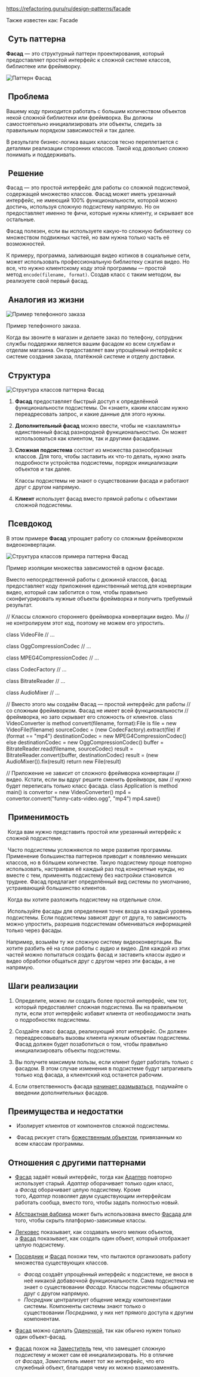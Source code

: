 https://refactoring.guru/ru/design-patterns/facade

Также известен как: Facade

##  Суть паттерна

**Фасад** — это структурный паттерн проектирования, который предоставляет простой интерфейс к сложной системе классов, библиотеке или фреймворку.

![Паттерн Фасад](https://refactoring.guru/images/patterns/content/facade/facade.png)

##  Проблема

Вашему коду приходится работать с большим количеством объектов некой сложной библиотеки или фреймворка. Вы должны самостоятельно инициализировать эти объекты, следить за правильным порядком зависимостей и так далее.

В результате бизнес-логика ваших классов тесно переплетается с деталями реализации сторонних классов. Такой код довольно сложно понимать и поддерживать.

##  Решение

Фасад — это простой интерфейс для работы со сложной подсистемой, содержащей множество классов. Фасад может иметь урезанный интерфейс, не имеющий 100% функциональности, которой можно достичь, используя сложную подсистему напрямую. Но он предоставляет именно те фичи, которые нужны клиенту, и скрывает все остальные.

Фасад полезен, если вы используете какую-то сложную библиотеку со множеством подвижных частей, но вам нужна только часть её возможностей.

К примеру, программа, заливающая видео котиков в социальные сети, может использовать профессиональную библиотеку сжатия видео. Но все, что нужно клиентскому коду этой программы — простой метод `encode(filename, format)`. Создав класс с таким методом, вы реализуете свой первый фасад.

##  Аналогия из жизни

![Пример телефонного заказа](https://refactoring.guru/images/patterns/diagrams/facade/live-example-ru.png)

Пример телефонного заказа.

Когда вы звоните в магазин и делаете заказ по телефону, сотрудник службы поддержки является вашим фасадом ко всем службам и отделам магазина. Он предоставляет вам упрощённый интерфейс к системе создания заказа, платёжной системе и отделу доставки.

##  Структура

![Структура классов паттерна Фасад](https://refactoring.guru/images/patterns/diagrams/facade/structure.png)

1. **Фасад** предоставляет быстрый доступ к определённой функциональности подсистемы. Он «знает», каким классам нужно переадресовать запрос, и какие данные для этого нужны.
    
2. **Дополнительный фасад** можно ввести, чтобы не «захламлять» единственный фасад разнородной функциональностью. Он может использоваться как клиентом, так и другими фасадами.
    
3. **Сложная подсистема** состоит из множества разнообразных классов. Для того, чтобы заставить их что-то делать, нужно знать подробности устройства подсистемы, порядок инициализации объектов и так далее.
    
    Классы подсистемы не знают о существовании фасада и работают друг с другом напрямую.
    
4. **Клиент** использует фасад вместо прямой работы с объектами сложной подсистемы.
    

##  Псевдокод

В этом примере **Фасад** упрощает работу со сложным фреймворком видеоконвертации.

![Структура классов примера паттерна Фасад](https://refactoring.guru/images/patterns/diagrams/facade/example.png)

Пример изоляции множества зависимостей в одном фасаде.

Вместо непосредственной работы с дюжиной классов, фасад предоставляет коду приложения единственный метод для конвертации видео, который сам заботится о том, чтобы правильно сконфигурировать нужные объекты фреймворка и получить требуемый результат.

// Классы сложного стороннего фреймворка конвертации видео. Мы
// не контролируем этот код, поэтому не можем его упростить.

class VideoFile
// ...

class OggCompressionCodec
// ...

class MPEG4CompressionCodec
// ...

class CodecFactory
// ...

class BitrateReader
// ...

class AudioMixer
// ...

// Вместо этого мы создаём Фасад — простой интерфейс для работы
// со сложным фреймворком. Фасад не имеет всей функциональности
// фреймворка, но зато скрывает его сложность от клиентов.
class VideoConverter is
    method convert(filename, format):File is
        file = new VideoFile(filename)
        sourceCodec = (new CodecFactory).extract(file)
        if (format == "mp4")
            destinationCodec = new MPEG4CompressionCodec()
        else
            destinationCodec = new OggCompressionCodec()
        buffer = BitrateReader.read(filename, sourceCodec)
        result = BitrateReader.convert(buffer, destinationCodec)
        result = (new AudioMixer()).fix(result)
        return new File(result)

// Приложение не зависит от сложного фреймворка конвертации
// видео. Кстати, если вы вдруг решите сменить фреймворк, вам
// нужно будет переписать только класс фасада.
class Application is
    method main() is
        convertor = new VideoConverter()
        mp4 = convertor.convert("funny-cats-video.ogg", "mp4")
        mp4.save()

##  Применимость

 Когда вам нужно представить простой или урезанный интерфейс к сложной подсистеме.

 Часто подсистемы усложняются по мере развития программы. Применение большинства паттернов приводит к появлению меньших классов, но в бóльшем количестве. Такую подсистему проще повторно использовать, настраивая её каждый раз под конкретные нужды, но вместе с тем, применять подсистему без настройки становится труднее. Фасад предлагает определённый вид системы по умолчанию, устраивающий большинство клиентов.

 Когда вы хотите разложить подсистему на отдельные слои.

 Используйте фасады для определения точек входа на каждый уровень подсистемы. Если подсистемы зависят друг от друга, то зависимость можно упростить, разрешив подсистемам обмениваться информацией только через фасады.

Например, возьмём ту же сложную систему видеоконвертации. Вы хотите разбить её на слои работы с аудио и видео. Для каждой из этих частей можно попытаться создать фасад и заставить классы аудио и видео обработки общаться друг с другом через эти фасады, а не напрямую.

##  Шаги реализации

1. Определите, можно ли создать более простой интерфейс, чем тот, который предоставляет сложная подсистема. Вы на правильном пути, если этот интерфейс избавит клиента от необходимости знать о подробностях подсистемы.
    
2. Создайте класс фасада, реализующий этот интерфейс. Он должен переадресовывать вызовы клиента нужным объектам подсистемы. Фасад должен будет позаботиться о том, чтобы правильно инициализировать объекты подсистемы.
    
3. Вы получите максимум пользы, если клиент будет работать только с фасадом. В этом случае изменения в подсистеме будут затрагивать только код фасада, а клиентский код останется рабочим.
    
4. Если ответственность фасада [начинает размываться](https://refactoring.guru/ru/smells/large-class), подумайте о введении дополнительных фасадов.
    

##  Преимущества и недостатки

-  Изолирует клиентов от компонентов сложной подсистемы.

-  Фасад рискует стать [божественным объектом](https://refactoring.guru/ru/antipatterns/god-object), привязанным ко всем классам программы.

##  Отношения с другими паттернами

- [Фасад](https://refactoring.guru/ru/design-patterns/facade) задаёт новый интерфейс, тогда как [Адаптер](https://refactoring.guru/ru/design-patterns/adapter) повторно использует старый. _Адаптер_ оборачивает только один класс, а _Фасад_ оборачивает целую подсистему. Кроме того, _Адаптер_ позволяет двум существующим интерфейсам работать сообща, вместо того, чтобы задать полностью новый.
    
- [Абстрактная фабрика](https://refactoring.guru/ru/design-patterns/abstract-factory) может быть использована вместо [Фасада](https://refactoring.guru/ru/design-patterns/facade) для того, чтобы скрыть платформо-зависимые классы.
    
- [Легковес](https://refactoring.guru/ru/design-patterns/flyweight) показывает, как создавать много мелких объектов, а [Фасад](https://refactoring.guru/ru/design-patterns/facade) показывает, как создать один объект, который отображает целую подсистему.
    
- [Посредник](https://refactoring.guru/ru/design-patterns/mediator) и [Фасад](https://refactoring.guru/ru/design-patterns/facade) похожи тем, что пытаются организовать работу множества существующих классов.
    
    - _Фасад_ создаёт упрощённый интерфейс к подсистеме, не внося в неё никакой добавочной функциональности. Сама подсистема не знает о существовании _Фасада_. Классы подсистемы общаются друг с другом напрямую.
    - _Посредник_ централизует общение между компонентами системы. Компоненты системы знают только о существовании _Посредника_, у них нет прямого доступа к другим компонентам.
- [Фасад](https://refactoring.guru/ru/design-patterns/facade) можно сделать [Одиночкой](https://refactoring.guru/ru/design-patterns/singleton), так как обычно нужен только один объект-фасад.
    
- [Фасад](https://refactoring.guru/ru/design-patterns/facade) похож на [Заместитель](https://refactoring.guru/ru/design-patterns/proxy) тем, что замещает сложную подсистему и может сам её инициализировать. Но в отличие от _Фасада_, _Заместитель_ имеет тот же интерфейс, что его служебный объект, благодаря чему их можно взаимозаменять.